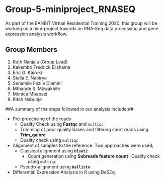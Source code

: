 # Group-5-miniproject_RNASEQ
As part of the EANBIT Virtual Residential Training 2020, this group will be working on a mini-project towards an RNA-Seq data processing and gene expression analysis workflow. 

## Group Members
1. Ruth Nanjala (Group Lead)
1. Kakembo Fredrick Elishama
1. Eric G. Kairuki
1. Stella E. Nabirye
1. Senamile Fezile Dlamini
1. Mthande S. Mzwakhile
1. Monica Mbabazi
1. Ritah Nabunje

##A summary of the steps followed in our analysis include;##

- Pre-processing of the reads
  - Quality Check using **Fastqc** and `multiqc`
  - Trimming of poor quality bases and filtering short reads using **Trim_galore**
  - Quality check using `multiqc`
- Alignment of samples to the reference. Two approaches were used; 
  - Classical alignment using **`Hisat2`**
    - Count generation using **Subreads feature count**
      -Quality check using `multiqc`
  - Pseudo-alignment using **`Kallisto`**
- Differential Expression Analysis in R using DeSEq

